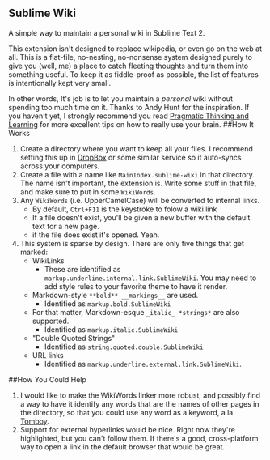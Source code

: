 Sublime Wiki
------------
A simple way to maintain a personal wiki in Sublime Text 2. 

This extension isn't designed to replace wikipedia, or even go on the web at all. This is a flat-file, no-nesting, no-nonsense system designed purely to give you (well, me) a place to catch fleeting thoughts and turn them into something useful. To keep it as fiddle-proof as possible, the list of features is intentionally kept very small.

In other words, It's job is to let you maintain a *personal* wiki without spending too much time on it. 
Thanks to Andy Hunt for the inspiration. If you haven't yet, I strongly recommend you read [Pragmatic Thinking and Learning](http://www.amazon.com/gp/product/1934356050?ie=UTF8&tag=httpnatedicco-20&linkCode=shr&camp=213733&creative=393185&creativeASIN=1934356050&ref_=sr_1_1&qid=1335329539&sr=8-1) for more excellent tips on how to really use your brain.
##How It Works
1. Create a directory where you want to keep all your files. I recommend setting this up in [DropBox](http://db.tt/WW19iU5) or some similar service so it auto-syncs across your computers.
2. Create a file with a name like `MainIndex.sublime-wiki` in that directory. The name isn't important, the extension is. Write some stuff in that file, and make sure to put in some `WikiWords`.
3. Any `WikiWords` (i.e. UpperCamelCase) will be converted to internal links.
   * By default, `Ctrl+F11` is the keystroke to folow a wiki link
   * If a file doesn't exist, you'll be given a new buffer with the default text for a new page.
   * if the file does exist it's opened. Yeah.
4. This system is sparse by design. There are only five things that get marked:
   * WikiLinks
   		* These are identified as `markup.underline.internal.link.SublimeWiki`. You may need to add style rules to your favorite theme to have it render.
	* Markdown-style `**bold** __markings__` are used. 
		* Identified as `markup.bold.SublimeWiki`
	* For that matter, Markdown-esque `_italic_ *strings*` are also supported.
		* Identified as `markup.italic.SublimeWiki`
	* "Double Quoted Strings"
		* Identified as `string.quoted.double.SublimeWiki`
	* URL links
		* Identified as `markup.underline.external.link.SublimeWiki`.

##How You Could Help
1. I would like to make the WikiWords linker more robust, and possibly find a way to have it identify any words that are the names of other pages in the directory, so that you could use any word as a keyword, a la [Tomboy](http://projects.gnome.org/tomboy/).
2. Support for external hyperlinks would be nice. Right now they're highlighted, but you can't follow them. If there's a good, cross-platform way to open a link in the default browser that would be great.


